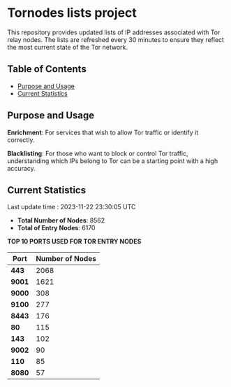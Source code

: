 # Tornodes lists project

This repository provides updated lists of IP addresses associated with Tor relay nodes. The lists are refreshed every 30 minutes to ensure they reflect the most current state of the Tor network.

## Table of Contents

- [Purpose and Usage](#purpose-and-usage)
- [Current Statistics](#current-statistics)


## Purpose and Usage

**Enrichment**: For services that wish to allow Tor traffic or identify it correctly.

**Blacklisting**: For those who want to block or control Tor traffic, understanding which IPs belong to Tor can be a starting point with a high accuracy.

## Current Statistics

Last update time : 2023-11-22 23:30:05 UTC

- **Total Number of Nodes**: 8562
- **Total of Entry Nodes**: 6170

**TOP 10 PORTS USED FOR TOR ENTRY NODES**

| **Port** | **Number of Nodes** |
|------|-----------------|
| **443**   | 2068  |
| **9001**   | 1621  |
| **9000**   | 308  |
| **9100**   | 277  |
| **8443**   | 176  |
| **80**   | 115  |
| **143**   | 102  |
| **9002**   | 90  |
| **110**   | 85  |
| **8080**   | 57  |

